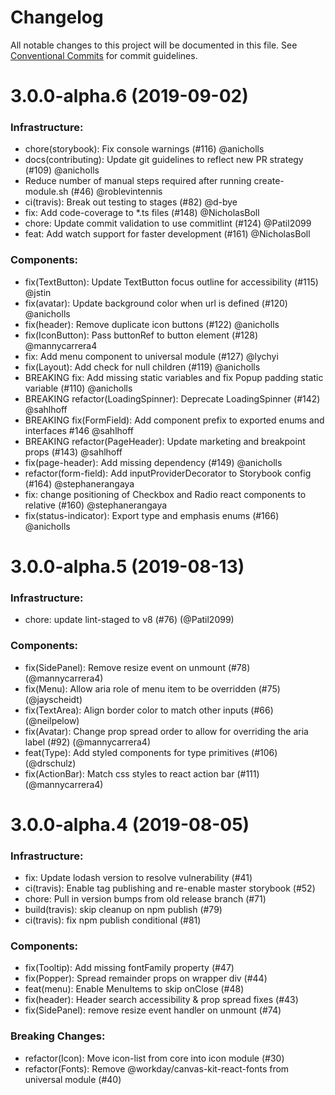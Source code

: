 # Changelog

All notable changes to this project will be documented in this file.
See [Conventional Commits](https://conventionalcommits.org) for commit guidelines.

# 3.0.0-alpha.6 (2019-09-02)

### Infrastructure:
- chore(storybook): Fix console warnings (#116) @anicholls
- docs(contributing): Update git guidelines to reflect new PR strategy (#109) @anicholls
- Reduce number of manual steps required after running create-module.sh (#46) @roblevintennis
- ci(travis): Break out testing to stages (#82) @d-bye
- fix: Add code-coverage to \*.ts files (#148) @NicholasBoll
- chore: Update commit validation to use commitlint (#124) @Patil2099
- feat: Add watch support for faster development (#161) @NicholasBoll

### Components:
- fix(TextButton): Update TextButton focus outline for accessibility (#115) @jstin
- fix(avatar): Update background color when url is defined (#120) @anicholls
- fix(header): Remove duplicate icon buttons (#122) @anicholls
- fix(IconButton): Pass buttonRef to button element (#128) @mannycarrera4
- fix: Add menu component to universal module (#127) @lychyi
- fix(Layout): Add check for null children (#119) @anicholls
- BREAKING fix: Add missing static variables and fix Popup padding static variable (#110) @anicholls
- BREAKING refactor(LoadingSpinner): Deprecate LoadingSpinner (#142) @sahlhoff
- BREAKING fix(FormField): Add component prefix to exported enums and interfaces #146 @sahlhoff
- BREAKING refactor(PageHeader): Update marketing and breakpoint props (#143) @sahlhoff
- fix(page-header): Add missing dependency (#149) @anicholls
- refactor(form-field): Add inputProviderDecorator to Storybook config (#164) @stephanerangaya
- fix: change positioning of Checkbox and Radio react components to relative (#160) @stephanerangaya
- fix(status-indicator): Export type and emphasis enums (#166) @anicholls

# 3.0.0-alpha.5 (2019-08-13)

### Infrastructure:

- chore: update lint-staged to v8 (#76) (@Patil2099)

### Components:

- fix(SidePanel): Remove resize event on unmount (#78) (@mannycarrera4)
- fix(Menu): Allow aria role of menu item to be overridden (#75) (@jayscheidt)
- fix(TextArea): Align border color to match other inputs (#66) (@neilpelow)
- fix(Avatar): Change prop spread order to allow for overriding the aria label (#92) (@mannycarrera4)
- feat(Type): Add styled components for type primitives (#106) (@drschulz)
- fix(ActionBar): Match css styles to react action bar (#111) (@mannycarrera4)


# 3.0.0-alpha.4 (2019-08-05)

### Infrastructure:

- fix: Update lodash version to resolve vulnerability (#41)
- ci(travis): Enable tag publishing and re-enable master storybook (#52)
- chore: Pull in version bumps from old release branch (#71)
- build(travis): skip cleanup on npm publish (#79)
- ci(travis): fix npm publish conditional (#81)

### Components:

- fix(Tooltip): Add missing fontFamily property (#47)
- fix(Popper): Spread remainder props on wrapper div (#44)
- feat(menu): Enable MenuItems to skip onClose (#48)
- fix(header): Header search accessibility & prop spread fixes (#43)
- fix(SidePanel): remove resize event handler on unmount (#74)

### Breaking Changes:

- refactor(Icon): Move icon-list from core into icon module (#30)
- refactor(Fonts): Remove @workday/canvas-kit-react-fonts from universal module (#40)
